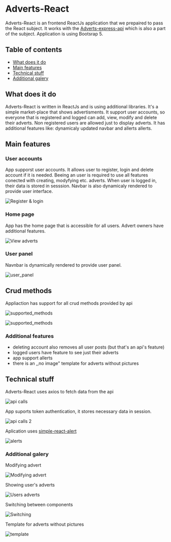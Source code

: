 # Adverts-React
 Adverts-React is an frontend ReactJs application that we prepaired to pass the React subject. It works with the [Adverts-express-api](https://github.com/dancesWithMachines/adverts-express-api) which is also a part of the subject. Application is using Bootsrap 5.
 
 ## Table of contents
 
* [What does it do](#what-does-it-do)
* [Main features](#main-features)
* [Technical stuff](#technical-stuff)
* [Additional galery](#additional-galery)


## What does it do
Adverts-React is written in ReactJs and is using additional libraries. It's a simple market-place that shows advertisments. It support user accounts, so everyone that is registered and logged can add, view, modify and delete their adverts. Non registered users are allowed just to display adverts. It has additional features like: dynamicaly updated navbar and allerts allerts.

## Main features

### User accounts
App supporst user accounts. It allows user to register, login and delete account if it is needed. Beeing an user is required to use all features conected with creating, modyfying etc. adverts. When user is logged in, their data is stored in sesssion. Navbar is also dynamicaly rendered to provide user interface.

![Register & login](./scr/register_login.gif)

### Home page
App has the home page that is accessible for all users. Advert owners have additional features.

![View adverts](./scr/view_adverts.gif)

### User panel
Navnbar is dynamically rendered to provide user panel.

![user_panel](./scr/menus.gif)

## Crud methods
Appliaction has support for all crud methods provided by api

![supported_methods](./scr/addvert.gif)

![supported_methods](./scr/dltadvert.gif)

### Additional features

* deleting account also removes all user posts (but that's an api's feature)
* logged users have feature to see just their adverts
* app support allerts
* there is an ,,no image" template for adverts without pictures

## Technical stuff

Adverts-React uses axios to fetch data from the api

![api calls](./scr/axios.png)

App suports token authentication, it stores necessary data in session.

![api calls 2](./scr/api_call.png)

Aplication uses [simple-react-alert](https://www.npmjs.com/package/simple-react-alert)

![alerts](./scr/alert.png)

### Additional galery

Modifying advert

![Modifying advert](./scr/edtadvrt.gif)

Showing user's adverts

![Users adverts](./scr/show_adverts.gif)

Switching between components

![Switching](./scr/switching.png)

Template for adverts without pictures

![template](./scr/nopicture.png)
